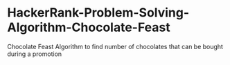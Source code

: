 # HackerRank-Problem-Solving-Algorithm-Chocolate-Feast
Chocolate Feast Algorithm to find number of chocolates that can be bought during a promotion
